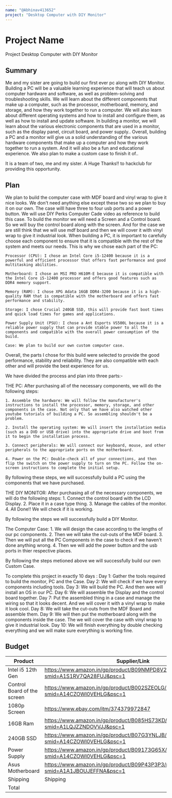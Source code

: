 ```yaml
---
name: "@Abhinav413652"
project: "Desktop Computer with DIY Monitor"
---
```


# Project Name

Project Desktop Computer with DIY Monitor

## Summary

Me and my sister are going to build our first ever pc along with DIY Monitor. Building a PC will be a valuable learning experience that will teach us about computer hardware and software, as well as problem-solving and troubleshooting skills. We will learn about the different components that make up a computer, such as the processor, motherboard, memory, and storage, and how they work together to run a computer. We will also learn about different operating systems and how to install and configure them, as well as how to install and update software. In building a monitor, we will learn about the various electronic components that are used in a monitor, such as the display panel, circuit board, and power supply.. Overall, building a PC and a monitor will give us a solid understanding of the various hardware components that make up a computer and how they work together to run a system. And it will also be a fun and educational experience. We also plan to make a custom case to finish it of..

It is a team of two, me and my sister. A Huge Thanks!! to hackclub for providing this opportunity.

## Plan

We plan to build the computer case with MDF board and vinyl wrap to give it nice looks. We don't need anything else except these two so we plan to buy it on our own. The case willl have three to four usb ports and a power button. We will use DIY Perks Computer Cade video as reference to build this case.
To build the monitor we will need a Screen and a Control board. So we will buy the control board along with the screen. And for the case we are still think that we will use mdf board and then we will cover it with vinyl wrap to give it industrial look. 
When building a PC, it is important to carefully choose each component to ensure that it is compatible with the rest of the system and meets our needs. This is why we chose each part of the PC:
    
    Processor (CPU): I chose an Intel Core i5-12400 because it is a powerful and efficient processor that offers fast performance and good multitasking abilities.

    Motherboard: I chose an MSI PRO H610M-E because it is compatible with the Intel Core i5-12400 processor and offers good features such as DDR4 memory support.

    Memory (RAM): I chose XPG Adata 16GB DDR4-3200 because it is a high-quality RAM that is compatible with the motherboard and offers fast performance and stability.

    Storage: I chose Crucial 240GB SSD, this will provide fast boot times and quick load times for games and applications.

    Power Supply Unit (PSU): I chose a Ant Esports VS500L because it is a reliable power supply that can provide stable power to all the components and compatible with the overall power consumption of the build.

    Case: We plan to build our own custom computer case.

Overall, the parts I chose for this build were selected to provide the good performance, stability and reliability. They are also compatible with each other and will provide the best experience for us.

We have divided the process and plan into three parts:-

THE PC:
  After purchasing all of the necessary components, we will do the following steps:

    1. Assemble the hardware: We will follow the manufacturer's instructions to install the processor, memory, storage, and other components in the case. Not only that we have also watched other youtube tutorials of building a PC. So assembling shouldn't be a problem.

    2. Install the operating system: We will insert the installation media (such as a DVD or USB drive) into the appropriate drive and boot from it to begin the installation process. 

    3. Connect peripherals: We will connect our keyboard, mouse, and other peripherals to the appropriate ports on the motherboard.

    4. Power on the PC: Double-check all of your connections, and then flip the switch on the power supply to turn on the PC. Follow the on-screen instructions to complete the initial setup.

By following these steps, we will successfully build a PC using the components that we have purchased.

THE DIY MONITOR:
    After purchasing all of the necessary components, we will do the following steps:
        1. Connect the control board with the LCD Display.
        2. Place it in a case type thing.
        3. Manage the cables of the monitor.
        4. All Done!! We will check if it is working.
        
By following the steps we will successfully build a DIY Monitor.

The Computer Case:
    1. We will design the case according to the lengths of our pc components.
    2. Then we will take the cut-outs of the MDF board.
    3. Then we will put all the PC Components in the case to check if we haven't done anything wrong.
    4. Then we will add the power button and the usb ports in thier respective places.
    
By following the steps metioned above we will successfully build our own Custom Case.

To complete this project in exactly 10 days :
    Day 1: Gather the tools required to build the monitor, PC and the Case.
    Day 2: We will check if we have every components including tools.
    Day 3: We will build the PC. And then wee will install an OS in our PC. 
    Day 6: We will assemble the Display and the control board together. 
    Day 7: Put the assembled thing in a case and manage the wiring so that it looks decent. And we will cover it with a vinyl wrap to make it look cool.
    Day 8: We will take the cut-outs from the MDF Board and assemble them.
    Day 9: We will then put the motherboard along with the components inside the case. The we will cover the case with vinyl wrap to give it industrial look.
    Day 10: We will finish everything by double checking everything and we will make sure everything is working fine.

## Budget

| Product                     | Supplier/Link                                                                                                         |Cost     |
| --------------------------- | --------------------------------------------------------------------------------------------------------------------- | ------- |
| Intel i5 12th Gen           | https://www.amazon.in/gp/product/B09NMPD8V2/ref=ox_sc_act_title_5?smid=A1S1RV7QA28FUJ&psc=1                           | $218.62 |
| Control Board of the screen | https://www.amazon.in/gp/product/B002SZEOLG/ref=ox_sc_act_title_3?smid=A14CZOWI0VEHLG&psc=1                           | $23.99  |
| 1080p Screen                | https://www.ebay.com/itm/374379972847                                                                                 | $50.00  |
| 16GB Ram                    | https://www.amazon.in/gp/product/B085HS73KD/ref=ox_sc_act_title_4?smid=A1LQJZZNDOVVJJ&psc=1                           | $46.41  |
| 240GB SSD                   | https://www.amazon.in/gp/product/B07G3YNLJB/ref=ox_sc_act_title_1?smid=A14CZOWI0VEHLG&psc=1                           | $18.92  |
| Power Supply                | https://www.amazon.in/gp/product/B09173G65X/ref=ox_sc_act_title_4?smid=A14CZOWI0VEHLG&psc=1                           | $28.26  |
| Asus Motherboard            | https://www.amazon.in/gp/product/B09P43P3P3/ref=ox_sc_act_title_1?smid=A1A1JBOUJEFFNA&psc=1                           | $98.94  |
| Shipping                    | Shipping                                                                                                              | $17.83  |
| Total                       |                                                                                                                       | $502.97 |
